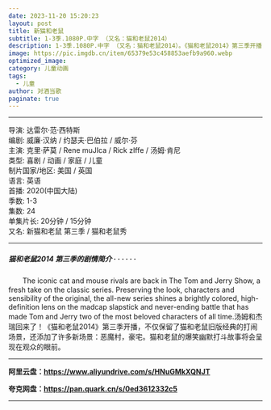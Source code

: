 ```yaml
---
date: 2023-11-20 15:20:23
layout: post
title: 新猫和老鼠
subtitle: 1-3季.1080P.中字 （又名：猫和老鼠2014）
description: 1-3季.1080P.中字 （又名：猫和老鼠2014）。《猫和老鼠2014》第三季开播，不仅保留了猫和老鼠旧版经典的打闹场景，还添加了许多新场景：恶魔村，豪宅。猫和老鼠的爆笑幽默打斗故事将会呈现在观众的眼前...
image: https://pic.imgdb.cn/item/65379e53c458853aefb9a960.webp
optimized_image: 
category: 儿童动画
tags:
  - 儿童
author: 对酒当歌
paginate: true
---
```


---

导演: 达雷尔·范·西特斯  
编剧: 威廉·汉纳 / 约瑟夫·巴伯拉 / 威尔·芬  
主演: 克里·萨莫 / Rene muJIca / Rick zIffe / 汤姆·肯尼  
类型: 喜剧 / 动画 / 家庭 / 儿童  
制片国家/地区: 美国 / 英国  
语言: 英语  
首播: 2020(中国大陆)  
季数: 1-3  
集数: 24  
单集片长: 20分钟 / 15分钟  
又名: 新猫和老鼠 第三季 / 猫和老鼠秀  

---

##### 猫和老鼠2014 第三季的剧情简介 · · · · · ·

　　The iconic cat and mouse rivals are back in The Tom and Jerry Show, a fresh take on the classic series. Preserving the look, characters and sensibility of the original, the all-new series shines a brightly colored, high-definition lens on the madcap slapstick and never-ending battle that has made Tom and Jerry two of the most beloved characters of all time.汤姆和杰瑞回来了！《猫和老鼠2014》第三季开播，不仅保留了猫和老鼠旧版经典的打闹场景，还添加了许多新场景：恶魔村，豪宅。猫和老鼠的爆笑幽默打斗故事将会呈现在观众的眼前。

---

**阿里云盘：<https://www.aliyundrive.com/s/HNuGMkXQNJT>**

**夸克网盘：<https://pan.quark.cn/s/0ed3612332c5>**

---
